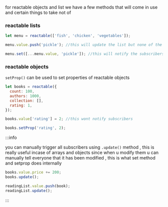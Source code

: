 for reactable objects and list we have a few methods that will come in use and certain things to take not of

### reactable lists

```js
let menu = reactable(['fish', 'chicken', 'vegetables']);

menu.value.push('pickle'); //this will update the list but none of the subscribers will be notified

menu.set([...menu.value, 'pickle']); //this will notify the subscribers
```

### reactable objects

`setProp()` can be used to set properties of reactable objects

```js
let books = reactable({
  count: 100,
  authors: 1000,
  collection: [],
  rating: 1,
});

books.value['rating'] = 2; //this wont notify subscribers

books.setProp('rating', 2);
```

:::info

you can manually trigger all subscribers using `.update()` method , this is really useful incase of arrays and objects since when u modify them u can manually tell everyone that it has been modified , this is what set method and setprop does internally

```js
books.value.price += 200;
books.update();

readingList.value.push(book);
readingList.update();
```

:::
